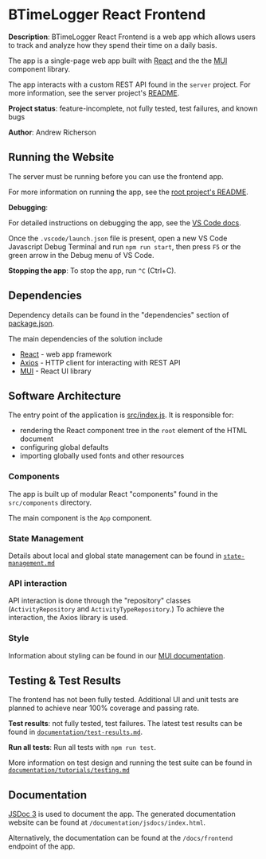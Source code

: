 # BTimeLogger React Frontend

**Description**: BTimeLogger React Frontend is a web app which allows users to track and analyze how they spend their time on a daily basis.

The app is a single-page web app built with [React](https://reactjs.org/) and the the
[MUI](https://mui.com/) component library.

The app interacts with a custom REST API found in the `server` project. For more information, see the server project's [README](../server/README.md).

**Project status**: feature-incomplete, not fully tested, test failures, and known bugs

**Author**: Andrew Richerson

## Running the Website

The server must be running before you can use the frontend app.

For more information on running the app, see the [root project's README](../README.md).

**Debugging**:

For detailed instructions on debugging the app, see the [VS Code docs](https://code.visualstudio.com/docs/nodejs/reactjs-tutorial#_debugging-react).

Once the `.vscode/launch.json` file is present, open a new VS Code Javascript Debug Terminal and run `npm run start`, then press
`F5` or the green arrow in the Debug menu of VS Code.

**Stopping the app**: To stop the app, run `^C` (Ctrl+C).

## Dependencies

Dependency details can be found in the "dependencies" section of [package.json](./package.json).

The main dependencies of the solution include

-   [React](https://www.npmjs.com/package/react) - web app framework
-   [Axios](https://www.npmjs.com/package/axios) - HTTP client for interacting with REST API
-   [MUI](https://mui.com/) - React UI library

## Software Architecture

The entry point of the application is [src/index.js](./src/index.js). It is responsible for:

-   rendering the React component tree in the `root` element of the HTML document
-   configuring global defaults
-   importing globally used fonts and other resources

### Components

The app is built up of modular React "components" found in the `src/components` directory.

The main component is the `App` component.

### State Management

Details about local and global state management can be found in [`state-management.md`](./documentation/tutorials/state-management.md)

### API interaction

API interaction is done through the "repository" classes (`ActivityRepository` and `ActivityTypeRepository`.) To achieve the interaction, the Axios library is used.

### Style

Information about styling can be found in our [MUI documentation](./documentation/tutorials/mui.md).

## Testing & Test Results

The frontend has not been fully tested. Additional UI and unit tests are planned
to achieve near 100% coverage and passing rate.

**Test results**: not fully tested, test failures. The latest test results can be found in [`documentation/test-results.md`](./documentation/test-results.md).

**Run all tests**: Run all tests with `npm run test`.

More information on test design and running the test suite can be found in [`documentation/tutorials/testing.md`](./documentation/tutorials/testing.md)

## Documentation

[JSDoc 3](https://jsdoc.app/about-getting-started.html) is used to document the app. The generated documentation website can be found at `/documentation/jsdocs/index.html`.

Alternatively, the documentation can be found at the `/docs/frontend` endpoint of the app.
